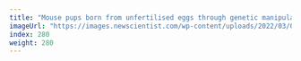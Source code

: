 ```yaml
---
title: "Mouse pups born from unfertilised eggs through genetic manipulation"
imageUrl: "https://images.newscientist.com/wp-content/uploads/2022/03/07155928/SEI_91493552.jpg?width=600"
index: 280
weight: 280
---
```


